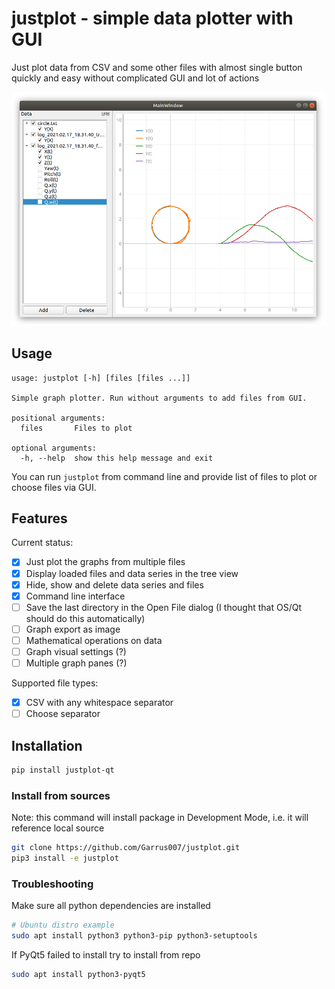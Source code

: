 # justplot - simple data plotter with GUI

Just plot data from CSV and some other files with almost single
button quickly and easy without complicated GUI and lot of actions

![](img/justplot.png)

## Usage

```
usage: justplot [-h] [files [files ...]]

Simple graph plotter. Run without arguments to add files from GUI.

positional arguments:
  files       Files to plot

optional arguments:
  -h, --help  show this help message and exit

```

You can run `justplot` from command line and provide list of files to plot or
choose files via GUI.

## Features
Current status:
 - [X] Just plot the graphs from multiple files
 - [X] Display loaded files and data series in the tree view
 - [x] Hide, show and delete data series and files
 - [x] Command line interface
 - [ ] Save the last directory in the Open File dialog (I thought that OS/Qt should do this automatically)
 - [ ] Graph export as image
 - [ ] Mathematical operations on data
 - [ ] Graph visual settings (?)
 - [ ] Multiple graph panes (?)

Supported file types:
 - [x] CSV with any whitespace separator
 - [ ] Choose separator

## Installation

```sh
pip install justplot-qt
```

### Install from sources
Note: this command will install package in Development Mode, i.e. it will reference local source

```sh
git clone https://github.com/Garrus007/justplot.git
pip3 install -e justplot
```

### Troubleshooting

Make sure all python dependencies are installed
```sh
# Ubuntu distro example
sudo apt install python3 python3-pip python3-setuptools
```

If PyQt5 failed to install try to install from repo
```sh
sudo apt install python3-pyqt5
```

